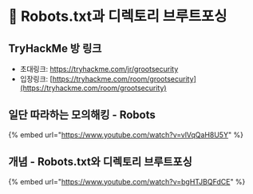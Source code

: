 # 🤖 Robots.txt과 디렉토리 브루트포싱&#x20;

## TryHackMe 방 링크&#x20;

* 초대링크: [https://tryhackme.com/jr/grootsecurity ](https://tryhackme.com/jr/grootsecurity)
* 입장링크: [https://tryhackme.com/room/grootsecurity](https://tryhackme.com/room/grootsecurity)

## 일단 따라하는 모의해킹 - Robots&#x20;

{% embed url="https://www.youtube.com/watch?v=vlVqQaH8U5Y" %}



## 개념 - Robots.txt와 디렉토리 브루트포싱&#x20;

{% embed url="https://www.youtube.com/watch?v=bgHTJBQFdCE" %}
